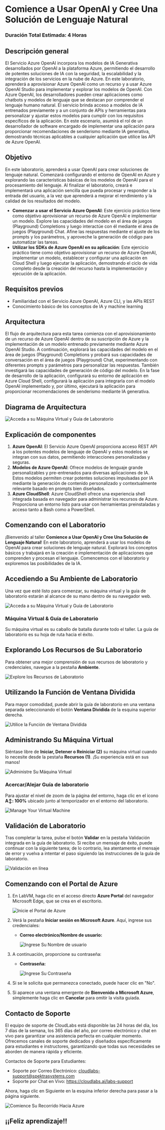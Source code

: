 # Comience a Usar OpenAI y Cree Una Solución de Lenguaje Natural

### Duración Total Estimada: 4 Horas

## Descripción general

El Servicio Azure OpenAI incorpora los modelos de IA Generativa desarrollados por OpenAI a la plataforma Azure, permitiendo el desarrollo de potentes soluciones de IA con la seguridad, la escalabilidad y la integración de los servicios en la nube de Azure. En este laboratorio, aprenderá a aprovisionar Azure OpenAI como un recurso y a usar Azure OpenAI Studio para implementar y explorar los modelos de OpenAI. Con Azure OpenAI, los desarrolladores pueden crear aplicaciones como chatbots y modelos de lenguaje que se destacan por comprender el lenguaje humano natural. El servicio brinda acceso a modelos de IA entrenados previamente y a un conjunto de APIs y herramientas para personalizar y ajustar estos modelos para cumplir con los requisitos específicos de la aplicación. En este escenario, asumirá el rol de un desarrollador de software encargado de implementar una aplicación para proporcionar recomendaciones de senderismo mediante IA generativa, demostrando técnicas aplicables a cualquier aplicación que utilice las API de Azure OpenAI.

## Objetivo

En este laboratorio, aprenderá a usar OpenAI para crear soluciones de lenguaje natural. Comenzará configurando el entorno de OpenAI en Azure y explorando las características básicas de los modelos de OpenAI para el procesamiento del lenguaje. Al finalizar el laboratorio, creará e implementará una aplicación sencilla que pueda procesar y responder a la entrada del usuario, a la vez que aprenderá a mejorar el rendimiento y la calidad de los resultados del modelo.

- **Comenzar a usar el Servicio Azure OpenAI**: Este ejercicio práctico tiene como objetivo aprovisionar un recurso de Azure OpenAI e implementar un modelo. Explore las capacidades del modelo en el área de juegos (Playground) Completions y luego interactúe con él mediante el área de juegos (Playground) Chat. Afine las respuestas mediante el ajuste de los prompts y los parámetros, y aproveche la generación de código para automatizar las tareas.
- **Utilizar los SDKs de Azure OpenAI en su aplicación**: Este ejercicio práctico tiene como objetivo aprovisionar un recurso de Azure OpenAI, implementar un modelo, establecer y configurar una aplicación en Cloud Shell y luego ejecutar la aplicación, demostrando el ciclo de vida completo desde la creación del recurso hasta la implementación y ejecución de la aplicación.

## Requisitos previos

- Familiaridad con el Servicio Azure OpenAI, Azure CLI, y las APIs REST
- Conocimiento básico de los conceptos de IA y machine learning

## Arquitectura

El flujo de arquitectura para esta tarea comienza con el aprovisionamiento de un recurso de Azure OpenAI dentro de su suscripción de Azure y la implementación de un modelo entrenado previamente mediante Azure OpenAI Studio. A continuación, explorará las capacidades del modelo en el área de juegos (Playground) Completions y probará sus capacidades de conversación en el área de juegos (Playground) Chat, experimentando con diferentes prompts y parámetros para personalizar las respuestas. También investigará las capacidades de generación de código del modelo. En la fase de desarrollo de la aplicación, configurará su entorno de aplicación en Azure Cloud Shell, configurará la aplicación para integrarla con el modelo OpenAI implementado y, por último, ejecutará la aplicación para proporcionar recomendaciones de senderismo mediante IA generativa.

## Diagrama de Arquitectura

 ![Acceda a su Máquina Virtual y Guía de Laboratorio](../media/arch20-3.png)

## Explicación de componentes

1. **Azure OpenAI**: El Servicio Azure OpenAI proporciona acceso REST API a los potentes modelos de lenguaje de OpenAI y estos modelos se integran con sus datos, permitiendo interacciones personalizadas y seguras.
1. **Modelos de Azure OpenAI**: Ofrece modelos de lenguaje grande personalizables y pre-entrenados para diversas aplicaciones de IA. Estos modelos permiten crear potentes soluciones impulsadas por IA mediante la generación de contenido personalizado y contextualmente relevante basado en prompts bien diseñados.
1. **Azure CloudShell**: Azure CloudShell ofrece una experiencia shell integrada basada en navegador para administrar los recursos de Azure. Proporciona un entorno listo para usar con herramientas preinstaladas y acceso tanto a Bash como a PowerShell.

## Comenzando con el Laboratorio

¡Bienvenido al taller **Comience a Usar OpenAI y Cree Una Solución de Lenguaje Natural**! En este laboratorio, aprenderá a usar los modelos de OpenAI para crear soluciones de lenguaje natural. Explorará los conceptos básicos y trabajará en la creación e implementación de aplicaciones que comprenden y procesan el lenguaje. Comencemos con el laboratorio y exploremos las posibilidades de la IA.
 
## Accediendo a Su Ambiente de Laboratorio
 
Una vez que esté listo para comenzar, su máquina virtual y la guía de laboratorio estarán al alcance de su mano dentro de su navegador web.
 
![Acceda a su Máquina Virtual y Guía de Laboratorio](../media/upd-0.png)

### Máquina Virtual & Guía de Laboratorio
 
Su máquina virtual es su caballo de batalla durante todo el taller. La guía de laboratorio es su hoja de ruta hacia el éxito.
 
## Explorando Los Recursos de Su Laboratorio
 
Para obtener una mejor comprensión de sus recursos de laboratorio y credenciales, navegue a la pestaña **Ambiente**.
 
![Explore los Recursos de Laboratorio](../media/upd-1.png)
 
## Utilizando la Función de Ventana Dividida
 
Para mayor comodidad, puede abrir la guía de laboratorio en una ventana separada seleccionando el botón **Ventana Dividida** de la esquina superior derecha.
 
![Utilice la Función de Ventana Dividida](../media/upd-2.png)
 
## Administrando Su Máquina Virtual
 
Siéntase libre de **Iniciar, Detener o Reiniciar (2)** su máquina virtual cuando lo necesite desde la pestaña **Recursos (1)**. ¡Su experiencia está en sus manos!
 
![Administre Su Máquina Virtual](../media/upd-3.png)

### Acercar/Alejar Guía de laboratorio

Para ajustar el nivel de zoom de la página del entorno, haga clic en el icono **A↕: 100%** ubicado junto al temporizador en el entorno del laboratorio.

   ![Manage Your Virtual Machine](../media/nlsg2.png)

## Validación de Laboratorio

Tras completar la tarea, pulse el botón **Validar** en la pestaña Validación integrada en la guía de laboratorio. Si recibe un mensaje de éxito, puede continuar con la siguiente tarea; de lo contrario, lea atentamente el mensaje de error y vuelva a intentar el paso siguiendo las instrucciones de la guía de laboratorio.

   ![Validación en línea](../media/upd-4.png)

## Comenzando con el Portal de Azure
 
1. En LabVM, haga clic en el acceso directo **Azure Portal** del navegador Microsoft Edge, que se crea en el escritorio.
 
   ![Inicie el Portal de Azure](../media/sc900-image(1).png)
 
2. Verá la pestaña **Iniciar sesión en Microsoft Azure**. Aquí, ingrese sus credenciales:
 
   - **Correo electrónico/Nombre de usuario:** <inject key="AzureAdUserEmail"></inject>
 
       ![Ingrese Su Nombre de usuario](../media/upd-5.png)
 
3. A continuación, proporcione su contraseña:
 
   - **Contraseña:** <inject key="AzureAdUserPassword"></inject>
 
       ![Ingrese Su Contraseña](../media/upd-6.png)
 
4. Si se le solicita que permanezca conectado, puede hacer clic en "No".
 
5. Si aparece una ventana emergente de **Bienvenido a Microsoft Azure**, simplemente haga clic en **Cancelar** para omitir la visita guiada.
 
## Contacto de Soporte

El equipo de soporte de CloudLabs está disponible las 24 horas del día, los 7 días de la semana, los 365 días del año, por correo electrónico y chat en vivo para garantizar una asistencia perfecta en cualquier momento. Ofrecemos canales de soporte dedicados y diseñados específicamente para estudiantes e instructores, garantizando que todas sus necesidades se aborden de manera rápida y eficiente.

Contactos de Soporte para Estudiantes:

- Soporte por Correo Electrónico: cloudlabs-support@spektrasystems.com
- Soporte por Chat en Vivo: https://cloudlabs.ai/labs-support

Ahora, haga clic en Siguiente en la esquina inferior derecha para pasar a la página siguiente.

![Comience Su Recorrido Hacia Azure](../media/nlsg6.png)

## ¡¡Feliz aprendizaje!!
